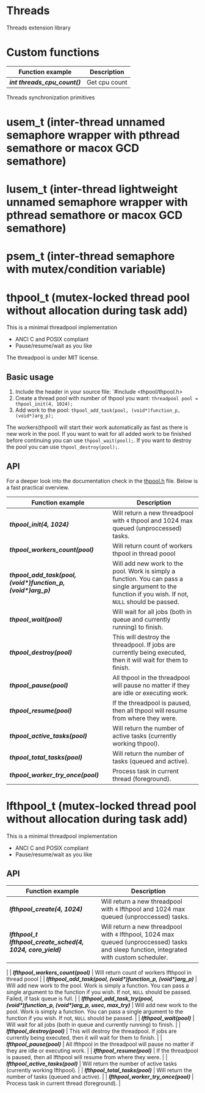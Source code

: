 # Threads

Threads extension library



# Custom functions
| Function example                | Description                                                         |
|---------------------------------|---------------------------------------------------------------------|
| ***int threads_cpu_count()***   | Get cpu count                        |


Threads synchronization primitives

# usem_t (inter-thread unnamed semaphore wrapper with pthread semathore or macox GCD semathore)
# lusem_t (inter-thread lightweight unnamed semaphore wrapper with pthread semathore or macox GCD semathore)
# psem_t (inter-thread semaphore with mutex/condition variable)


# thpool_t (mutex-locked thread pool without allocation during task add)

This is a minimal threadpool implementation

  * ANCI C and POSIX compliant
  * Pause/resume/wait as you like

The threadpool is under MIT license.

## Basic usage

1. Include the header in your source file: `#include <thpool/thpool.h>
2. Create a thread pool with number of thpool you want: `threadpool pool = thpool_init(4, 1024);`
3. Add work to the pool: `thpool_add_task(pool, (void*)function_p, (void*)arg_p);`

The workers(thpool) will start their work automatically as fast as there is new work
in the pool. If you want to wait for all added work to be finished before continuing
you can use `thpool_wait(pool);`. If you want to destroy the pool you can use
`thpool_destroy(pool);`.

## API

For a deeper look into the documentation check in the [thpool.h](https://github.com/Pithikos/C-Thread-Pool/blob/master/thpool.h) file. Below is a fast practical overview.

| Function example                | Description                                                         |
|---------------------------------|---------------------------------------------------------------------|
| ***thpool_init(4, 1024)***            | Will return a new threadpool with `4` thpool and 1024 max queued (unproccessed) tasks.                        |
| ***thpool_workers_count(pool)*** | Will return count of workers thpool in thread poool               |
| ***thpool_add_task(pool, (void&#42;)function_p, (void&#42;)arg_p)*** | Will add new work to the pool. Work is simply a function. You can pass a single argument to the function if you wish. If not, `NULL` should be passed. |
| ***thpool_wait(pool)***       | Will wait for all jobs (both in queue and currently running) to finish. |
| ***thpool_destroy(pool)***    | This will destroy the threadpool. If jobs are currently being executed, then it will wait for them to finish. |
| ***thpool_pause(pool)***      | All thpool in the threadpool will pause no matter if they are idle or executing work. |
| ***thpool_resume(pool)***      | If the threadpool is paused, then all thpool will resume from where they were.   |
| ***thpool_active_tasks(pool)***  | Will return the number of active tasks (currently working thpool).   |
| ***thpool_total_tasks(pool)***  | Will return the number of tasks (queued and active).   |
| ***thpool_worker_try_once(pool)***  | Process task in current thread (foreground).   |



# lfthpool_t (mutex-locked thread pool without allocation during task add)

This is a minimal threadpool implementation

  * ANCI C and POSIX compliant
  * Pause/resume/wait as you like

## API

| Function example                | Description                                                         |
|---------------------------------|---------------------------------------------------------------------|
| ***lfthpool_create(4, 1024)***            | Will return a new threadpool with `4` lfthpool and 1024 max queued (unproccessed) tasks.                        |
| ***lfthpool_t lfthpool_create_sched(4, 1024, coro_yield)***             | Will return a new threadpool with `4` lfthpool, 1024 max queued (unproccessed) tasks and sleep function, integrated with custom scheduler.
 |
| ***lfthpool_workers_count(pool)*** | Will return count of workers lfthpool in thread poool               |
| ***lfthpool_add_task(pool, (void&#42;)function_p, (void&#42;)arg_p)*** | Will add new work to the pool. Work is simply a function. You can pass a single argument to the function if you wish. If not, `NULL` should be passed. Failed, if
task queue is full. |
| ***lfthpool_add_task_try(pool, (void&#42;)function_p, (void&#42;)arg_p, usec, max_try)*** | Will add new work to the pool. Work is simply a function. You can pass a single argument to the function if you wish. If not, `NULL` should be
passed. |
| ***lfthpool_wait(pool)***       | Will wait for all jobs (both in queue and currently running) to finish. |
| ***lfthpool_destroy(pool)***    | This will destroy the threadpool. If jobs are currently being executed, then it will wait for them to finish. |
| ***lfthpool_pause(pool)***      | All lfthpool in the threadpool will pause no matter if they are idle or executing work. |
| ***lfthpool_resume(pool)***      | If the threadpool is paused, then all lfthpool will resume from where they were.   |
| ***lfthpool_active_tasks(pool)***  | Will return the number of active tasks (currently working lfthpool).   |
| ***lfthpool_total_tasks(pool)***  | Will return the number of tasks (queued and active).   |
| ***lfthpool_worker_try_once(pool)***  | Process task in current thread (foreground).   |

